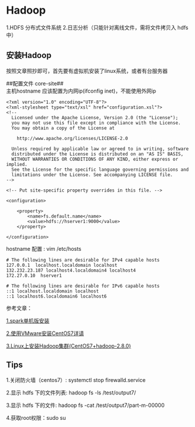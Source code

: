 # Hadoop #
1.HDFS 分布式文件系统  2.日志分析（只能针对离线文件，需将文件拷贝入 hdfs中）  

## 安装Hadoop ##
按照文章照抄即可，首先要有虚拟机安装了linux系统，或者有台服务器  

##配置文件 core-site##  
主机hostname 应该配置为内网ip(ifconfig inet)，不能使用外网ip
````
<?xml version="1.0" encoding="UTF-8"?>
<?xml-stylesheet type="text/xsl" href="configuration.xsl"?>
<!--
  Licensed under the Apache License, Version 2.0 (the "License");
  you may not use this file except in compliance with the License.
  You may obtain a copy of the License at

    http://www.apache.org/licenses/LICENSE-2.0

  Unless required by applicable law or agreed to in writing, software
  distributed under the License is distributed on an "AS IS" BASIS,
  WITHOUT WARRANTIES OR CONDITIONS OF ANY KIND, either express or implied.
  See the License for the specific language governing permissions and
  limitations under the License. See accompanying LICENSE file.
-->

<!-- Put site-specific property overrides in this file. -->

<configuration>

	<property>
		<name>fs.default.name</name>
		<value>hdfs://hserver1:9000</value>
	</property>

</configuration>
````
hostname 配置 : vim /etc/hosts
````
# The following lines are desirable for IPv4 capable hosts
127.0.0.1  localhost.localdomain localhost
132.232.23.187 localhost4.localdomain4 localhost4
172.27.0.10  hserver1

# The following lines are desirable for IPv6 capable hosts
::1 localhost.localdomain localhost
::1 localhost6.localdomain6 localhost6
````
参考文章： 

 [1.spark单机版安装](https://www.cnblogs.com/luo-mao/p/5941708.html)  
 
[2.使用VMware安装CentOS7详请](https://blog.csdn.net/hui_2016/article/details/68927487)  

[3.Linux上安装Hadoop集群(CentOS7+hadoop-2.8.0)](https://blog.csdn.net/pucao_cug/article/details/71698903)

## Tips ##  
1.关闭防火墙（centos7）:
systemctl stop firewalld.service

2.显示 hdfs 下的文件列表:
hadoop fs -ls /test/output7/

3.显示 hdfs 下的文件:
hadoop fs  -cat /test/output7/part-m-00000

4.获取root权限：sudo su
